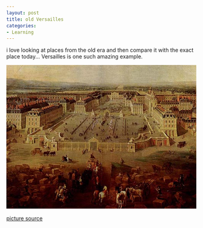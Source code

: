 ```yaml
---
layout: post
title: old Versailles
categories:
- Learning
---
```



i love looking at places from the old era and then compare it with the exact place today... Versailles is one such amazing example.

![](/img/schloss-versailles.jpg "schloss-versailles")

[picture source](http://commons.wikimedia.org/wiki/File:Schloss-Versailles.jpg)
